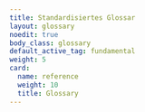 ```yaml
---
title: Standardisiertes Glossar
layout: glossary
noedit: true
body_class: glossary
default_active_tag: fundamental
weight: 5
card:
  name: reference
  weight: 10
  title: Glossary
---
```


